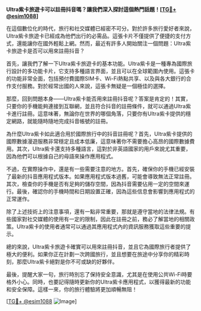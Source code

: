 **Ultra紫卡旅遊卡可以註冊抖音嗎？讓我們深入探討這個熱門話題！[[TG💪+ @esim1088](https://t.me/s/esim1088)]**

在這個數位化的時代，旅行和社交媒體已經密不可分。對於許多旅行愛好者來說，Ultra紫卡旅遊卡已經成為他們出行的必需品。這張卡片不僅提供了便捷的支付方式，還能讓你在國外輕鬆上網。然而，最近有許多人開始關注一個問題：Ultra紫卡旅遊卡是否可以用來註冊抖音？

首先，讓我們了解一下Ultra紫卡旅遊卡的基本功能。Ultra紫卡是一種專為國際旅行設計的多功能卡片，它支持多種語言界面，並且可以在全球範圍內使用。這張卡的功能非常全面，包括預付費國際SIM卡、Wi-Fi熱點共享、以及與各大銀行的合作支付服務。對於經常出國的人來說，這張卡無疑是一個極佳的選擇。

那麼，回到問題本身——Ultra紫卡能否用來註冊抖音呢？答案是肯定的！其實，只要你的手機能夠連接到互聯網，並且符合抖音的註冊條件，就可以通過Ultra紫卡進行註冊。這意味著，無論你在世界的哪個角落，只要你有Ultra紫卡提供的穩定網路，就能隨時隨地完成抖音帳號的註冊。

為什麼Ultra紫卡如此適合用於國際旅行中的抖音註冊呢？首先，Ultra紫卡提供的國際數據漫遊服務非常穩定且成本低廉，這意味著你不需要擔心高昂的國際數據費用。其次，Ultra紫卡還支持多種語言，這對於非英語國家的用戶來說尤其重要，因為他們可以根據自己的母語來操作應用程式。

不過，在實際操作中，還是有一些需要注意的地方。首先，確保你的手機已經安裝了最新的抖音應用程式版本。如果應用程式版本過舊，可能會導致無法正常註冊。其次，檢查你的手機是否有足夠的儲存空間，因為抖音需要佔用一定的空間來運行。最後，確認你的手機時間和日期設置正確，因為這些信息會影響到應用程式的正常運作。

除了上述技術上的注意事項，還有一點非常重要，那就是遵守當地的法律法規。有些國家對社交媒體的使用有一定的限制，因此在註冊之前，務必了解當地的相關政策。Ultra紫卡的使用者通常可以通過其應用程式內的資訊服務獲取這些重要的提示。

總的來說，Ultra紫卡旅遊卡確實可以用來註冊抖音，並且它為國際旅行者提供了極大的便利。如果你正在計劃一次跨國旅行，並且想要在旅途中分享你的精彩時刻，那麼Ultra紫卡絕對是你不可或缺的好夥伴。

最後，提醒大家一句，旅行時別忘了保持安全意識，尤其是在使用公共Wi-Fi時要格外小心。同時，也要記得隨時更新你的Ultra紫卡應用程式，以獲得最新的功能和安全保障。這樣一來，你的旅行體驗將更加順暢無阻！

[[TG💪+ @esim1088](https://t.me/s/esim1088) ![Image](https://i.postimg.cc/4NQfJmqS/Snipaste-2025-05-13-00-14-12.png)]